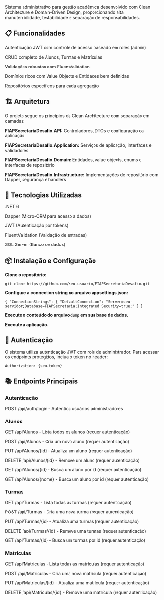 Sistema administrativo para gestão acadêmica desenvolvido com Clean Architecture e Domain-Driven Design, proporcionando alta manutenibilidade, testabilidade e separação de responsabilidades.

## 📋 Funcionalidades
Autenticação JWT com controle de acesso baseado em roles (admin)

CRUD completo de Alunos, Turmas e Matrículas

Validações robustas com FluentValidation

Domínios ricos com Value Objects e Entidades bem definidas

Repositórios específicos para cada agregação

## 🏗️ Arquitetura
O projeto segue os princípios da Clean Architecture com separação em camadas:

**FIAPSecretariaDesafio.API:** Controladores, DTOs e configuração da aplicação

**FIAPSecretariaDesafio.Application:** Serviços de aplicação, interfaces e validadores

**FIAPSecretariaDesafio.Domain:** Entidades, value objects, enums e interfaces de repositório

**FIAPSecretariaDesafio.Infrastructure:** Implementações de repositório com Dapper, segurança e handlers

## 🚀 Tecnologias Utilizadas
.NET 6

Dapper (Micro-ORM para acesso a dados)

JWT (Autenticação por tokens)

FluentValidation (Validação de entradas)

SQL Server (Banco de dados)

## 📦 Instalação e Configuração
**Clone o repositório:**

`` git clone https://github.com/seu-usuario/FIAPSecretariaDesafio.git ``

**Configure a connection string no arquivo appsettings.json:**

``
{
  "ConnectionStrings": {
    "DefaultConnection": "Server=seu-servidor;Database=FIAPSecretaria;Integrated Security=true;"
  }
}
`` 

**Execute o conteúdo do arquivo ``dump`` em sua base de dados.**

**Execute a aplicação.**

## 🔐 Autenticação
O sistema utiliza autenticação JWT com role de administrador. Para acessar os endpoints protegidos, inclua o token no header:


`` Authorization: {seu-token} ``

## 📚 Endpoints Principais
### Autenticação

POST /api/auth/login - Autentica usuários administradores

### Alunos

GET /api/Alunos - Lista todos os alunos (requer autenticação)

POST /api/Alunos - Cria um novo aluno (requer autenticação)

PUT /api/Alunos/{id} - Atualiza um aluno (requer autenticação)

DELETE /api/Alunos/{id} - Remove um aluno (requer autenticação)

GET /api/Alunos/{id} - Busca um aluno por id (requer autenticação)

GET /api/Alunos/{nome} - Busca um aluno por id (requer autenticação)

### Turmas
GET /api/Turmas - Lista todas as turmas (requer autenticação)

POST /api/Turmas - Cria uma nova turma (requer autenticação)

PUT /api/Turmas/{id} - Atualiza uma turmas (requer autenticação)

DELETE /api/Turmas/{id} - Remove uma turmas (requer autenticação)

GET /api/Turmas/{id} - Busca um turmas por id (requer autenticação)

### Matrículas
GET /api/Matriculas - Lista todas as matrículas (requer autenticação)

POST /api/Matriculas - Cria uma nova matrícula (requer autenticação)

PUT /api/Matriculas/{id} - Atualiza uma matrícula (requer autenticação)

DELETE /api/Matriculas/{id} - Remove uma matrícula (requer autenticação)
